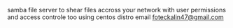 samba file server to shear files accross your network with user permissions and access controle too
using centos distro 
email foteckalin47@gmail.com
